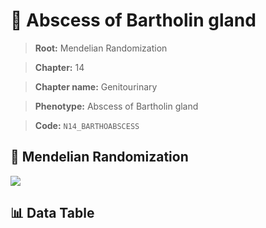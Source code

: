 # 🧪 Abscess of Bartholin gland

> **Root:** Mendelian Randomization

> **Chapter:** 14  

> **Chapter name:** Genitourinary

> **Phenotype:** Abscess of Bartholin gland  

> **Code:** `N14_BARTHOABSCESS`

## 🧬 Mendelian Randomization  

<img src="/MR/Figures/Forward/N14_BARTHOABSCESS.png"/>

## 📊 Data Table

<CsvTableMRF src="/MR_Data/Forward/N14_BARTHOABSCESS.csv"/>
